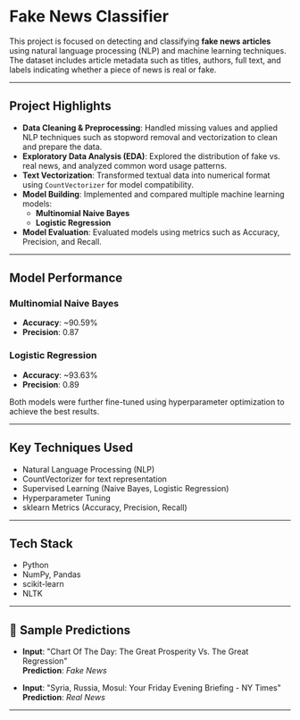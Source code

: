 # Fake News Classifier

This project is focused on detecting and classifying **fake news articles** using natural language processing (NLP) and machine learning techniques.  
The dataset includes article metadata such as titles, authors, full text, and labels indicating whether a piece of news is real or fake.

---

## Project Highlights

- **Data Cleaning & Preprocessing**: Handled missing values and applied NLP techniques such as stopword removal and vectorization to clean and prepare the data.
- **Exploratory Data Analysis (EDA)**: Explored the distribution of fake vs. real news, and analyzed common word usage patterns.
- **Text Vectorization**: Transformed textual data into numerical format using `CountVectorizer` for model compatibility.
- **Model Building**: Implemented and compared multiple machine learning models:
  - **Multinomial Naive Bayes**
  - **Logistic Regression**
- **Model Evaluation**: Evaluated models using metrics such as Accuracy, Precision, and Recall.

---

## Model Performance

### Multinomial Naive Bayes
- **Accuracy**: ~90.59%
- **Precision**: 0.87

### Logistic Regression
- **Accuracy**: ~93.63%
- **Precision**: 0.89

Both models were further fine-tuned using hyperparameter optimization to achieve the best results.

---

## Key Techniques Used

- Natural Language Processing (NLP)
- CountVectorizer for text representation
- Supervised Learning (Naive Bayes, Logistic Regression)
- Hyperparameter Tuning
- sklearn Metrics (Accuracy, Precision, Recall)

---

## Tech Stack

- Python
- NumPy, Pandas
- scikit-learn
- NLTK

---

## 📎 Sample Predictions

- **Input**: "Chart Of The Day: The Great Prosperity Vs. The Great Regression"  
  **Prediction**: *Fake News*

- **Input**: "Syria, Russia, Mosul: Your Friday Evening Briefing - NY Times"  
  **Prediction**: *Real News*

---

